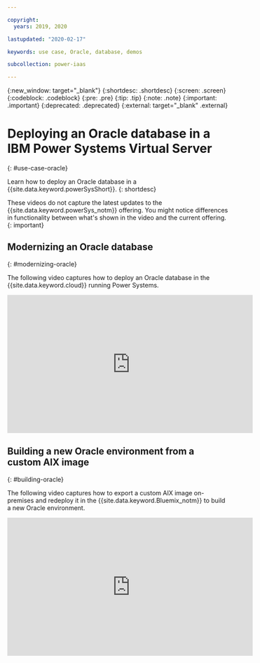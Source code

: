 ```yaml
---

copyright:
  years: 2019, 2020

lastupdated: "2020-02-17"

keywords: use case, Oracle, database, demos

subcollection: power-iaas

---
```


{:new_window: target="_blank"}
{:shortdesc: .shortdesc}
{:screen: .screen}
{:codeblock: .codeblock}
{:pre: .pre}
{:tip: .tip}
{:note: .note}
{:important: .important}
{:deprecated: .deprecated}
{:external: target="_blank" .external}

# Deploying an Oracle database in a IBM Power Systems Virtual Server
{: #use-case-oracle}

Learn how to deploy an Oracle database in a {{site.data.keyword.powerSysShort}}.
{: shortdesc}

These videos do not capture the latest updates to the {{site.data.keyword.powerSys_notm}} offering. You might notice differences in functionality between what's shown in the video and the current offering.
{: important}

## Modernizing an Oracle database
{: #modernizing-oracle}

The following video captures how to deploy an Oracle database in the {{site.data.keyword.cloud}} running Power Systems.

<iframe id="youtube-modernizing" title="Modernizing an Oracle database" type="text/html" width="560" height="315" src="https://www.youtube.com/embed/gE0evmmvUVg" frameborder="0" allow="accelerometer; autoplay; encrypted-media; gyroscope; picture-in-picture" allowfullscreen></iframe>

## Building a new Oracle environment from a custom AIX image
{: #building-oracle}

The following video captures how to export a custom AIX image on-premises and redeploy it in the {{site.data.keyword.Bluemix_notm}} to build a new Oracle environment.

<iframe id="youtube-building" title="Building a new Oracle environment from a custom AIX image" type="text/html" width="560" height="315" src="https://www.youtube.com/embed/soMU3sUrV7o" frameborder="0" allow="accelerometer; autoplay; encrypted-media; gyroscope; picture-in-picture" allowfullscreen></iframe>
